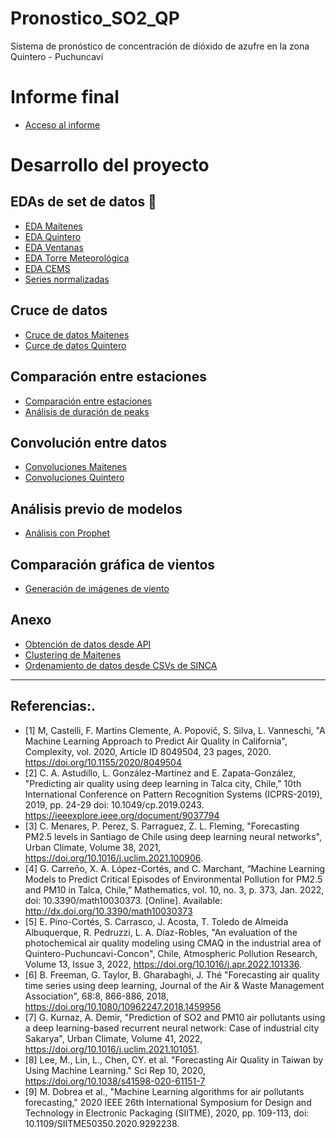 Pronostico_SO2_QP
==============================

Sistema de pronóstico de concentración de dióxido de azufre en la zona Quintero - Puchuncaví

# Informe final
- [Acceso al informe](reports/Informe_MDS.pdf)

# Desarrollo del proyecto

## EDAs de set de datos 🦴
- [EDA Maitenes](notebooks/1.0-EDA-Maitenes.ipynb)
- [EDA Quintero](notebooks/1.1-EDA-Quintero.ipynb)
- [EDA Ventanas](notebooks/1.2-EDA-Ventanas.ipynb)
- [EDA Torre Meteorológica](notebooks/1.3-EDA-torre-meteo-Codelco_ventanas.ipynb)
- [EDA CEMS](notebooks/1.4-EDA-CEMS-Quintero.ipynb)
- [Series normalizadas](notebooks/1.5-Series-Normalizadas.ipynb)

## Cruce de datos
- [Cruce de datos Maitenes](notebooks/2.0-Maitenes-cruce-de-datos.ipynb)
- [Curce de datos Quintero](notebooks/2.1-Quintero-cruce-de-datos.ipynb)

## Comparación entre estaciones
- [Comparación entre estaciones](notebooks/3.0-Comparacion-estaciones.ipynb)
- [Análisis de duración de peaks](notebooks/3.1-Duracion-peaks.ipynb)

## Convolución entre datos
- [Convoluciones Maitenes](notebooks/4.0-Maitenes-convolution.ipynb)
- [Convoluciones Quintero](notebooks/4.1-Quintero-convolution.ipynb)

## Análisis previo de modelos
- [Análisis con Prophet](notebooks/5.0-Prophet-SO2.ipynb)

## Comparación gráfica de vientos
- [Generación de imágenes de viento](notebooks/6.0-img-vientos.ipynb)

## Anexo
- [Obtención de datos desde API](notebooks/Anexo-data-from-API.ipynb)
- [Clustering de Maitenes](notebooks/Anexo-Maitenes-clustering.ipynb)
- [Ordenamiento de datos desde CSVs de SINCA](notebooks/Anexo-ordenamiento-de-datos.ipynb)


--------

## Referencias:.
- [1] M, Castelli, F. Martins Clemente, A. Popovič, S. Silva, L. Vanneschi, "A Machine Learning Approach to Predict Air Quality in California", Complexity, vol. 2020, Article ID 8049504, 23 pages, 2020. 
https://doi.org/10.1155/2020/8049504
- [2] C. A. Astudillo, L. González-Martínez and E. Zapata-González, "Predicting air quality using deep learning in Talca city, Chile," 10th International Conference on Pattern Recognition Systems (ICPRS-2019), 2019, pp. 24-29 
doi: 10.1049/cp.2019.0243. https://ieeexplore.ieee.org/document/9037794
- [3] C. Menares, P. Perez, S. Parraguez, Z. L. Fleming, "Forecasting PM2.5 levels in Santiago de Chile using deep learning neural networks", Urban Climate, Volume 38, 2021, https://doi.org/10.1016/j.uclim.2021.100906.
- [4] G. Carreño, X. A. López-Cortés, and C. Marchant, “Machine Learning Models to Predict Critical Episodes of Environmental Pollution for PM2.5 and PM10 in Talca, Chile,” Mathematics, vol. 10, no. 3, p. 373, Jan. 2022, doi: 10.3390/math10030373. [Online]. Available: http://dx.doi.org/10.3390/math10030373
- [5] E. Pino-Cortés, S. Carrasco, J. Acosta, T. Toledo de Almeida Albuquerque, R. Pedruzzi, L. A. Díaz-Robles,
"An evaluation of the photochemical air quality modeling using CMAQ in the industrial area of Quintero-Puchuncavi-Concon", Chile, Atmospheric Pollution Research, Volume 13, Issue 3, 2022, https://doi.org/10.1016/j.apr.2022.101336.
- [6] B. Freeman, G. Taylor, B. Gharabaghi, J. Thé "Forecasting air quality time series using deep learning, Journal of the Air & Waste Management Association", 68:8, 866-886, 2018, https://doi.org/10.1080/10962247.2018.1459956
- [7] G. Kurnaz, A. Demir, "Prediction of SO2 and PM10 air pollutants using a deep learning-based recurrent neural network: Case of industrial city Sakarya", Urban Climate, Volume 41, 2022, https://doi.org/10.1016/j.uclim.2021.101051.
- [8] Lee, M., Lin, L., Chen, CY. et al. "Forecasting Air Quality in Taiwan by Using Machine Learning." Sci Rep 10, 2020, https://doi.org/10.1038/s41598-020-61151-7
- [9] M. Dobrea et al., "Machine Learning algorithms for air pollutants forecasting," 2020 IEEE 26th International Symposium for Design and Technology in Electronic Packaging (SIITME), 2020, pp. 109-113, doi: 10.1109/SIITME50350.2020.9292238.